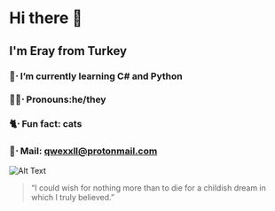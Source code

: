 # Hi there :wave:
## I'm Eray from Turkey 
### 🌌⋅ I’m currently learning C# and Python
### 🧚‍♀️⋅ Pronouns:he/they
### 🐈⋅ Fun fact: cats
### 📧⋅ Mail: qwexxll@protonmail.com
![Alt Text](https://tenor.com/biiwe.gif)
> “I could wish for nothing more than to die for a childish dream in which I truly believed.”
